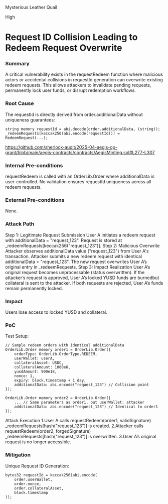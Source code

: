 Mysterious Leather Quail

High

# Request ID Collision Leading to Redeem Request Overwrite

### Summary

A critical vulnerability exists in the requestRedeem function where malicious actors or accidental collisions in requestId generation can overwrite existing redeem requests. This allows attackers to invalidate pending requests, permanently lock user funds, or disrupt redemption workflows.

### Root Cause

The requestId is directly derived from order.additionalData without uniqueness guarantees:
```solidity
string memory requestId = abi.decode(order.additionalData, (string));
_redeemRequests[keccak256(abi.encode(requestId))] = RedeemRequest(...);
```

https://github.com/sherlock-audit/2025-04-aegis-op-grant/blob/main/aegis-contracts/contracts/AegisMinting.sol#L277-L307

### Internal Pre-conditions

requestRedeem is called with an OrderLib.Order where additionalData is user-controlled.
No validation ensures requestId uniqueness across all redeem requests.

### External Pre-conditions

None.

### Attack Path

Step 1: Legitimate Request Submission​​
​​User A​​ initiates a redeem request with additionalData = "request_123".
Request is stored at _redeemRequests[keccak256("request_123")].
​​Step 2: Malicious Overwrite​​
​​Attacker​​ observes additionalData value ("request_123") from User A's transaction.
​​Attacker​​ submits a new redeem request with ​​identical​​ additionalData = "request_123".
The new request overwrites User A’s original entry in _redeemRequests.
​​Step 3: Impact Realization​​
User A’s original request becomes ​​unprocessable​​ (status overwritten).
If the attacker’s request is approved, User A’s locked YUSD funds are ​​burned​​ but collateral is sent to the attacker.
If both requests are rejected, User A’s funds remain permanently locked.

### Impact

Users lose access to locked YUSD and collateral.

### PoC

Test Setup:
```solidity
// Sample redeem orders with identical additionalData
OrderLib.Order memory order1 = OrderLib.Order({
    orderType: OrderLib.OrderType.REDEEM,
    userWallet: userA,
    collateralAsset: USDC,
    collateralAmount: 1000e6,
    yusdAmount: 900e18,
    nonce: 1,
    expiry: block.timestamp + 1 day,
    additionalData: abi.encode("request_123") // Collision point
});

OrderLib.Order memory order2 = OrderLib.Order({
    ... // Same parameters as order1, but userWallet: attacker
    additionalData: abi.encode("request_123") // Identical to order1
});
```
​Attack Execution​​
​​1.User A​​ calls requestRedeem(order1, validSignature) _redeemRequests[hash("request_123")] is created.
2.Attacker​​ calls requestRedeem(order2, forgedSignature) _redeemRequests[hash("request_123")] is ​​overwritten​​.
3.User A’s original request is ​​no longer accessible​​.

### Mitigation

Unique Request ID Generation:
```solidity
bytes32 requestId = keccak256(abi.encode(
    order.userWallet, 
    order.nonce, 
    order.collateralAsset,
    block.timestamp
));
```